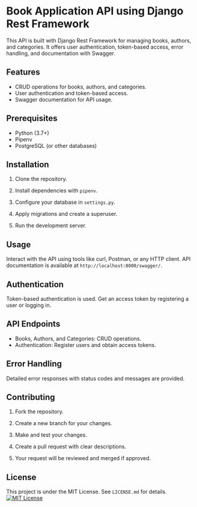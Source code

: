 
# Book Application API using Django Rest Framework

This API is built with Django Rest Framework for managing books, authors, and categories. It offers user authentication, token-based access, error handling, and documentation with Swagger.

## Features

- CRUD operations for books, authors, and categories.
- User authentication and token-based access.
- Swagger documentation for API usage.

## Prerequisites

- Python (3.7+)
- Pipenv
- PostgreSQL (or other databases)

## Installation

1. Clone the repository.

2. Install dependencies with `pipenv`.

3. Configure your database in `settings.py`.

4. Apply migrations and create a superuser.

5. Run the development server.

## Usage

Interact with the API using tools like curl, Postman, or any HTTP client. API documentation is available at `http://localhost:8000/swagger/`.

## Authentication

Token-based authentication is used. Get an access token by registering a user or logging in.

## API Endpoints

- Books, Authors, and Categories: CRUD operations.
- Authentication: Register users and obtain access tokens.

## Error Handling

Detailed error responses with status codes and messages are provided.

## Contributing

1. Fork the repository.

2. Create a new branch for your changes.

3. Make and test your changes.

4. Create a pull request with clear descriptions.

5. Your request will be reviewed and merged if approved.

## License

This project is under the MIT License. See `LICENSE.md` for details.[![MIT License](https://img.shields.io/badge/License-MIT-green.svg)](https://choosealicense.com/licenses/mit/)